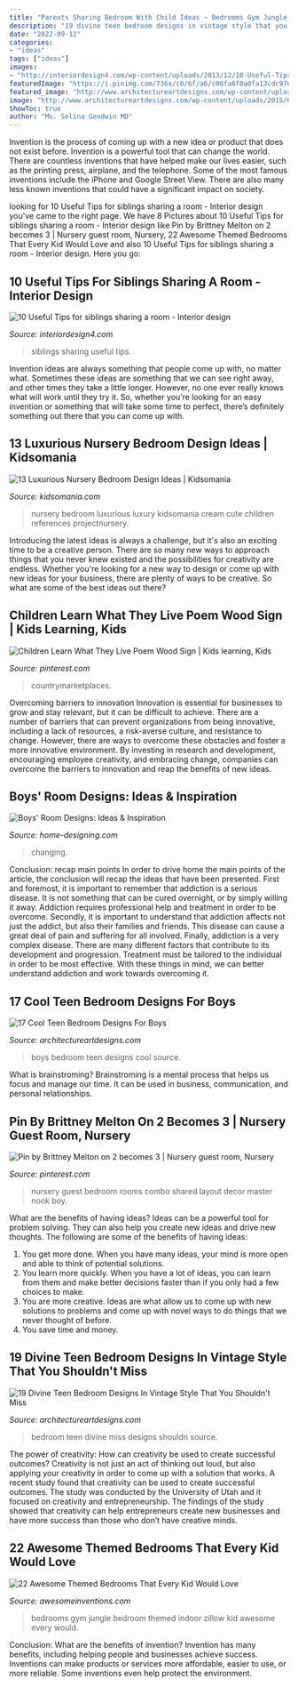 ```yaml
---
title: "Parents Sharing Bedroom With Child Ideas ~ Bedrooms Gym Jungle Bedroom Themed Indoor Zillow Kid Awesome Every Would"
description: "19 divine teen bedroom designs in vintage style that you shouldn&#039;t miss"
date: "2022-09-12"
categories:
- "ideas"
tags: ["ideas"]
images:
- "http://interiordesign4.com/wp-content/uploads/2013/12/10-Useful-Tips-for-siblings-sharing-a-room-15.jpg"
featuredImage: "https://i.pinimg.com/736x/c0/6f/a6/c06fa6f0a0fa13cdc97e71d6d894434b.jpg"
featured_image: "http://www.architectureartdesigns.com/wp-content/uploads/2015/06/641-630x473.jpg"
image: "http://www.architectureartdesigns.com/wp-content/uploads/2015/06/641-630x473.jpg"
ShowToc: true
author: "Ms. Selina Goodwin MD"
---
```



Invention is the process of coming up with a new idea or product that does not exist before. Invention is a powerful tool that can change the world. There are countless inventions that have helped make our lives easier, such as the printing press, airplane, and the telephone. Some of the most famous inventions include the iPhone and Google Street View. There are also many less known inventions that could have a significant impact on society.

	

		
looking for 10 Useful Tips for siblings sharing a room - Interior design you've came to the right page. We have 8 Pictures about 10 Useful Tips for siblings sharing a room - Interior design like Pin by Brittney Melton on 2 becomes 3 | Nursery guest room, Nursery, 22 Awesome Themed Bedrooms That Every Kid Would Love and also 10 Useful Tips for siblings sharing a room - Interior design. Here you go:
		
    
## 10 Useful Tips For Siblings Sharing A Room - Interior Design

<img loading=lazy src="http://interiordesign4.com/wp-content/uploads/2013/12/10-Useful-Tips-for-siblings-sharing-a-room-15.jpg" onerror="this.onerror=null;this.src='https://tse3.mm.bing.net/th?id=OIP.fTxEo5pdlvvfYZLeNv_1RAHaLH&amp;pid=15.1';" alt="10 Useful Tips for siblings sharing a room - Interior design">

_Source: interiordesign4.com_

>siblings sharing useful tips. 

	

Invention ideas are always something that people come up with, no matter what. Sometimes these ideas are something that we can see right away, and other times they take a little longer. However, no one ever really knows what will work until they try it. So, whether you’re looking for an easy invention or something that will take some time to perfect, there’s definitely something out there that you can come up with.

    
## 13 Luxurious Nursery Bedroom Design Ideas | Kidsomania

<img loading=lazy src="http://www.kidsomania.com/photos/Luxury-Nursery-Bedroom-Design-13.jpg" onerror="this.onerror=null;this.src='https://tse2.mm.bing.net/th?id=OIP.z-3WVQUUHtJK7y-lAi8gfQHaLH&amp;pid=15.1';" alt="13 Luxurious Nursery Bedroom Design Ideas | Kidsomania">

_Source: kidsomania.com_

>nursery bedroom luxurious luxury kidsomania cream cute children references projectnursery. 

	

Introducing the latest ideas is always a challenge, but it's also an exciting time to be a creative person. There are so many new ways to approach things that you never knew existed and the possibilities for creativity are endless. Whether you're looking for a new way to design or come up with new ideas for your business, there are plenty of ways to be creative. So what are some of the best ideas out there?

    
## Children Learn What They Live Poem Wood Sign | Kids Learning, Kids

<img loading=lazy src="https://i.pinimg.com/736x/c0/6f/a6/c06fa6f0a0fa13cdc97e71d6d894434b.jpg" onerror="this.onerror=null;this.src='https://tse3.mm.bing.net/th?id=OIP.Sbhh3OTDvkPSdmiWz_n-rwAAAA&amp;pid=15.1';" alt="Children Learn What They Live Poem Wood Sign | Kids learning, Kids">

_Source: pinterest.com_

>countrymarketplaces. 

	

Overcoming barriers to innovation
Innovation is essential for businesses to grow and stay relevant, but it can be difficult to achieve. There are a number of barriers that can prevent organizations from being innovative, including a lack of resources, a risk-averse culture, and resistance to change.
However, there are ways to overcome these obstacles and foster a more innovative environment. By investing in research and development, encouraging employee creativity, and embracing change, companies can overcome the barriers to innovation and reap the benefits of new ideas.

    
## Boys&#039; Room Designs: Ideas &amp; Inspiration

<img loading=lazy src="http://cdn.home-designing.com/wp-content/uploads/2013/03/compact-cot-and-change-unit-baby-boys-nursery.jpeg" onerror="this.onerror=null;this.src='https://tse4.mm.bing.net/th?id=OIP.j1HyXGiOREc1KwzvsFVkMwHaFL&amp;pid=15.1';" alt="Boys&#039; Room Designs: Ideas &amp; Inspiration">

_Source: home-designing.com_

>changing. 

	

Conclusion: recap main points
In order to drive home the main points of the article, the conclusion will recap the ideas that have been presented. First and foremost, it is important to remember that addiction is a serious disease. It is not something that can be cured overnight, or by simply willing it away. Addiction requires professional help and treatment in order to be overcome. Secondly, it is important to understand that addiction affects not just the addict, but also their families and friends. This disease can cause a great deal of pain and suffering for all involved. Finally, addiction is a very complex disease. There are many different factors that contribute to its development and progression. Treatment must be tailored to the individual in order to be most effective. With these things in mind, we can better understand addiction and work towards overcoming it.

    
## 17 Cool Teen Bedroom Designs For Boys

<img loading=lazy src="http://www.architectureartdesigns.com/wp-content/uploads/2015/06/641-630x473.jpg" onerror="this.onerror=null;this.src='https://tse2.mm.bing.net/th?id=OIP.-oA0ynU6GtBy2iRQiFiM7gHaFj&amp;pid=15.1';" alt="17 Cool Teen Bedroom Designs For Boys">

_Source: architectureartdesigns.com_

>boys bedroom teen designs cool source. 

	

What is brainstroming? Brainstroming is a mental process that helps us focus and manage our time. It can be used in business, communication, and personal relationships.

    
## Pin By Brittney Melton On 2 Becomes 3 | Nursery Guest Room, Nursery

<img loading=lazy src="https://i.pinimg.com/originals/17/aa/09/17aa0932d7b1503cd8ed93b93f0987f3.jpg" onerror="this.onerror=null;this.src='https://tse1.mm.bing.net/th?id=OIP.oANnPxFiyl3-Pv9Ows5sygHaFj&amp;pid=15.1';" alt="Pin by Brittney Melton on 2 becomes 3 | Nursery guest room, Nursery">

_Source: pinterest.com_

>nursery guest bedroom rooms combo shared layout decor master nook boy. 

	

What are the benefits of having ideas?
Ideas can be a powerful tool for problem solving. They can also help you create new ideas and drive new thoughts. The following are some of the benefits of having ideas: 
1. You get more done. When you have many ideas, your mind is more open and able to think of potential solutions. 
2. You learn more quickly. When you have a lot of ideas, you can learn from them and make better decisions faster than if you only had a few choices to make. 
3. You are more creative. Ideas are what allow us to come up with new solutions to problems and come up with novel ways to do things that we never thought of before. 
4. You save time and money.

    
## 19 Divine Teen Bedroom Designs In Vintage Style That You Shouldn&#039;t Miss

<img loading=lazy src="https://www.architectureartdesigns.com/wp-content/uploads/2016/10/15-11.jpg" onerror="this.onerror=null;this.src='https://tse3.mm.bing.net/th?id=OIP.7ZQ6lGCQQw2WW46-SxkTEQAAAA&amp;pid=15.1';" alt="19 Divine Teen Bedroom Designs In Vintage Style That You Shouldn&#039;t Miss">

_Source: architectureartdesigns.com_

>bedroom teen divine miss designs shouldn source. 

	

The power of creativity: How can creativity be used to create successful outcomes?
Creativity is not just an act of thinking out loud, but also applying your creativity in order to come up with a solution that works. A recent study found that creativity can be used to create successful outcomes. The study was conducted by the University of Utah and it focused on creativity and entrepreneurship. The findings of the study showed that creativity can help entrepreneurs create new businesses and have more success than those who don’t have creative minds.

    
## 22 Awesome Themed Bedrooms That Every Kid Would Love

<img loading=lazy src="http://www.awesomeinventions.com/wp-content/uploads/2014/12/indoor-jungle-gym-bedroom.jpg" onerror="this.onerror=null;this.src='https://tse4.mm.bing.net/th?id=OIP.3j6S2nI6hJsdUtpoCkVJ4gHaFj&amp;pid=15.1';" alt="22 Awesome Themed Bedrooms That Every Kid Would Love">

_Source: awesomeinventions.com_

>bedrooms gym jungle bedroom themed indoor zillow kid awesome every would. 

	

Conclusion: What are the benefits of invention?
Invention has many benefits, including helping people and businesses achieve success. Inventions can make products or services more affordable, easier to use, or more reliable. Some inventions even help protect the environment.

